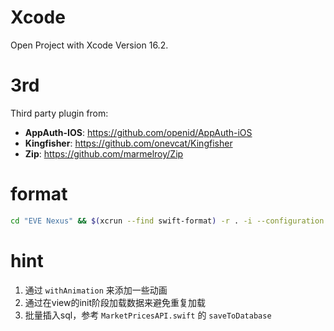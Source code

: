 # Xcode

Open Project with Xcode Version 16.2.

# 3rd

Third party plugin from:

- **AppAuth-IOS**: https://github.com/openid/AppAuth-iOS
- **Kingfisher**: https://github.com/onevcat/Kingfisher
- **Zip**: https://github.com/marmelroy/Zip

# format

```bash
cd "EVE Nexus" && $(xcrun --find swift-format) -r . -i --configuration .swift-format.json
```

# hint

1. 通过 `withAnimation` 来添加一些动画
2. 通过在view的init阶段加载数据来避免重复加载
3. 批量插入sql，参考 `MarketPricesAPI.swift` 的 `saveToDatabase`